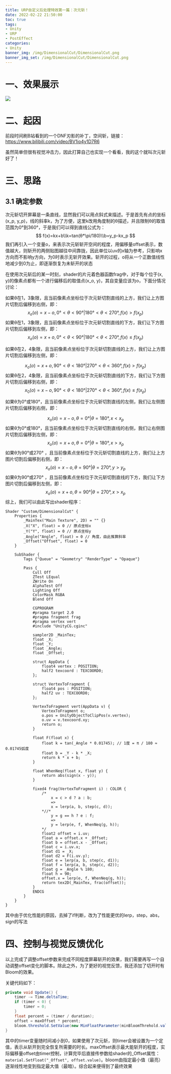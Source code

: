 ```yaml
---
title: URP自定义后处理特效第一篇：次元斩！
date: 2022-02-22 21:50:00
toc: true
tags:
- Unity
- URP
- PostEffect
categories:
- Unity
banner_img: /img/DimensionalCut/DimensionalCut.png
banner_img_set: /img/DimensionalCut/DimensionalCut.png
---
```


# 一、效果展示

![](/img/DimensionalCut/DimensionalCut.gif)

# 二、起因

前段时间刷B站看到的一个DNF刃影的补丁，空间斩，链接：https://www.bilibili.com/video/BV1io4y1D7R6

虽然简单但很有视觉冲击力，因此打算自己也实现一个看看，我的这个就叫次元斩好了！

# 三、思路

## 3.1 确定参数

次元斩切开屏幕是一条直线，显然我们可以用点斜式来描述。于是首先有点的坐标(x_p, y_p)，线的斜率k，为了方便，这里k改用角度制的θ描述，并且限制θ的取值范围为0°到360°，于是我们可以得到直线公式为：
$$
f(x)=kx+b\\k=tan(θ*\pi/180)\\b=y_p-kx_p
$$
我们再引入一个变量o，来表示次元斩斩开空间的程度，用偏移量offset表示，数值越大，则斩开的两侧贴图越往中间靠拢，因此单位以uv的x轴为参考，只影响x方向而不影响y方向，为0时表示无斩开效果。斩开的过程，o将从一个正数值线性地减少到0为止，即逐渐恢复为未斩开的状态

在使用次元斩后的某一时刻，shader的片元着色器函数frag中，对于每个位于(x, y)的像素点都有一个进行偏移后的取值点(x_o, y)，其自变量应该为o，下面分情况讨论：

如果θ在1，3象限，且当前像素点坐标位于次元斩切割直线的上方，我们让上方图片切割后偏移到右侧，即：
$$
x_o(o)=x-o,0°<θ<90°|180°<θ<270°,f(x)>f(x_p)
$$
如果θ在1，3象限，且当前像素点坐标位于次元斩切割直线的下方，我们让下方图片切割后偏移到左侧，即：
$$
x_o(o)=x+o,0°<θ<90°|180°<θ<270°,f(x)\leq f(x_p)
$$

如果θ在2，4象限，且当前像素点坐标位于次元斩切割直线的上方，我们让上方图片切割后偏移到左侧，即：

$$
x_o(o)=x+o,90°<θ<180°|270°<θ<360°,f(x)>f(x_p)
$$
如果θ在2，4象限，且当前像素点坐标位于次元斩切割直线的下方，我们让下方图片切割后偏移到右侧，即：
$$
x_0(o)=x-o,90°<θ<180°|270°<θ<360°,f(x)\leq f(x_p)
$$

如果θ为0°或180°，且当前像素点坐标位于次元斩切割直线的左侧，我们让左侧图片切割后偏移到右侧，即：

$$
x_o(o)=x-o,θ=0°|θ=180°,x<x_p
$$
如果θ为0°或180°，且当前像素点坐标位于次元斩切割直线的右侧，我们让右侧图片切割后偏移到左侧，即：
$$
x_o(o)=x+o,θ=0°|θ=180°,x>x_p
$$
如果θ为90°或270° ，且当前像素点坐标位于次元斩切割直线的上方，我们让上方图片切割后偏移到右侧，即：
$$
x_o(o)=x-o,θ=90°|θ=270°,y>y_p
$$
如果θ为90°或270° ，且当前像素点坐标位于次元斩切割直线的下方，我们让下方图片切割后偏移到左侧，即：
$$
x_o(o)=x+o,θ=90°|θ=270°,x>x_p
$$
综上，我们可以由此写出shader程序：

```hlsl
Shader "Custom/DimensionalCut" {
    Properties {
        _MainTex("Main Texture", 2D) = "" {}
        _X("X", float) = 0 // 原点坐标x
        _Y("Y", float) = 0 // 原点坐标y
        _Angle("Angle", float) = 0 // 角度，由此推算斜率
        _Offset("Offset", float) = 0
    }

    SubShader {
        Tags {"Queue" = "Geometry" "RenderType" = "Opaque"}

        Pass {
            Cull Off
            ZTest LEqual
            ZWrite On
            AlphaTest Off
            Lighting Off
            ColorMask RGBA
            Blend Off

            CGPROGRAM
            #pragma target 2.0
            #pragma fragment frag
            #pragma vertex vert
            #include "UnityCG.cginc"

            sampler2D _MainTex;
            float _X;
            float _Y;
            float _Angle;
            float _Offset;

            struct AppData {
                float4 vertex : POSITION;
                half2 texcoord : TEXCOORD0;
            };

            struct VertexToFragment {
                float4 pos : POSITION;
                half2 uv : TEXCOORD0;
            };

            VertexToFragment vert(AppData v) {
                VertexToFragment o;
                o.pos = UnityObjectToClipPos(v.vertex);
                o.uv = v.texcoord.xy;
                return o;
            }
            
            float F(float x) {
                float k = tan(_Angle * 0.01745); // 1度 = π / 180 ≈ 0.01745弧度
                float b = _Y - k * _X;
                return k * x + b;
            }

            float WhenNeq(float x, float y) {
                return abs(sign(x - y));
            }

            fixed4 frag(VertexToFragment i) : COLOR {
                /*
                    x = c > d ? a : b;
                    =>
                    x = lerp(a, b, step(c, d));
                *//*
                    y = g == h ? e : f;
                    =>
                    y = lerp(e, f, WhenNeq(g, h));
                */
                float2 offset = i.uv;
                float a = offset.x + _Offset;
                float b = offset.x - _Offset;
                float c = i.uv.x;
                float d1 = _X;
                float d2 = F(i.uv.y);
                float e = lerp(a, b, step(c, d1));
                float f = lerp(a, b, step(c, d2));
                float g = _Angle % 180;
                float h = 90;
                offset.x = lerp(e, f, WhenNeq(g, h));
                return tex2D(_MainTex, frac(offset));
            }
            ENDCG
        }
    }
}
```

其中由于优化性能的原因，去掉了if判断，改为了性能更优的lerp，step，abs，sign的写法

# 四、控制与视觉反馈优化

以上完成了调整offset参数来完成不同程度屏幕斩开的效果，我们需要再写一个自动调整offset变化的脚本。除此之外，为了更好的视觉反馈，我还添加了切开时有Bloom的效果。

关键代码如下：

```csharp
private void Update() {
    timer -= Time.deltaTime;
    if (timer < 0) {
        timer = 0;
    }
    float percent = (timer / duration);
    offset = maxOffset * percent;
    bloom.threshold.SetValue(new MinFloatParameter(minBloomThrehold.value + (maxBloomThrehold.value - minBloomThrehold.value) * (1 - percent), 0));
}
```

其中的timer变量随时间减小到0，如果使用了次元斩，则timer会被设置为一个定值，表示从斩开到完全恢复所需要的时长。maxOffset表示最大能斩开的程度，实际偏移量offset由timer控制，计算完毕后直接传参数给shader的_Offset属性：`material.SetFloat("_Offset", offset.value)`。bloom由指定最小值（最亮）逐渐线性地变到指定最大值（最暗）。综合起来便得到了最终效果
